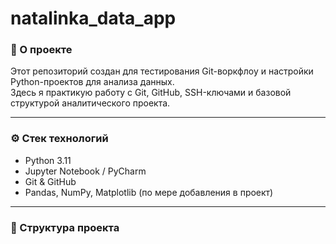 # natalinka_data_app

### 🧩 О проекте
Этот репозиторий создан для тестирования Git-воркфлоу и настройки Python-проектов для анализа данных.  
Здесь я практикую работу с Git, GitHub, SSH-ключами и базовой структурой аналитического проекта.

---

### ⚙️ Стек технологий
- Python 3.11
- Jupyter Notebook / PyCharm
- Git & GitHub
- Pandas, NumPy, Matplotlib (по мере добавления в проект)

---

### 📂 Структура проекта
